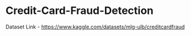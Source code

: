 ﻿# Credit-Card-Fraud-Detection

Dataset Link - https://www.kaggle.com/datasets/mlg-ulb/creditcardfraud
